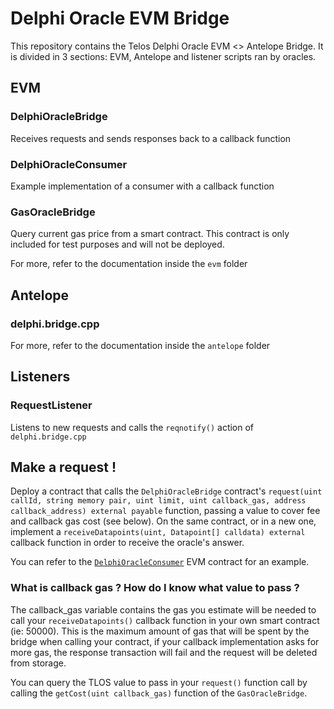 # Delphi Oracle EVM Bridge

This repository contains the Telos Delphi Oracle EVM <> Antelope Bridge.
It is divided in 3 sections: EVM, Antelope and listener scripts ran by oracles.

## EVM

### DelphiOracleBridge

Receives requests and sends responses back to a callback function

### DelphiOracleConsumer

Example implementation of a consumer with a callback function

### GasOracleBridge

Query current gas price from a smart contract. This contract is only included for test purposes and will not be deployed.

For more, refer to the documentation inside the `evm` folder

## Antelope

### delphi.bridge.cpp

For more, refer to the documentation inside the `antelope` folder

## Listeners

### RequestListener

Listens to new requests and calls the `reqnotify()` action of `delphi.bridge.cpp`

## Make a request !

Deploy a contract that calls the `DelphiOracleBridge` contract's `request(uint callId, string memory pair, uint limit, uint callback_gas, address callback_address) external payable` function, passing a value to cover fee and callback gas cost (see below). On the same contract, or in a new one, implement a `receiveDatapoints(uint, Datapoint[] calldata) external` callback function in order to receive the oracle's answer. 

You can refer to the [`DelphiOracleConsumer`](https://github.com/telosnetwork/delphi-oracle-bridge/blob/master/evm/contracts/DelphiOracleConsumer.sol) EVM contract for an example.

### What is callback gas ? How do I know what value to pass ?

The callback_gas variable contains the gas you estimate will be needed to call your `receiveDatapoints()` callback function in your own smart contract (ie: 50000). This is the maximum amount of gas that will be spent by the bridge when calling your contract, if your callback implementation asks for more gas, the response transaction will fail and the request will be deleted from storage.

You can query the TLOS value to pass in your `request()` function call by calling the `getCost(uint callback_gas)` function of the `GasOracleBridge`.
